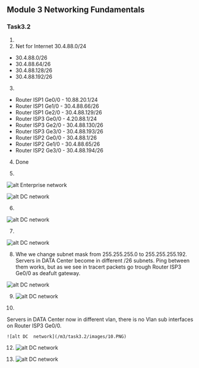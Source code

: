 ## Module 3 Networking Fundamentals  
### Task3.2
1.
2. Net for Internet 30.4.88.0/24

  +  30.4.88.0/26
  +  30.4.88.64/26
  +  30.4.88.128/26
  +  30.4.88.192/26

3. 
 + Router ISP1 Ge0/0 - 10.88.20.1/24
 + Router ISP1 Ge1/0 - 30.4.88.66/26
 + Router ISP1 Ge2/0 - 30.4.88.129/26
 + Router ISP3 Ge0/0 - 4.20.88.1/24
 + Router ISP3 Ge2/0 - 30.4.88.130/26
 + Router ISP3 Ge3/0 - 30.4.88.193/26
 + Router ISP2 Ge0/0 - 30.4.88.1/26
 + Router ISP2 Ge1/0 - 30.4.88.65/26
 + Router ISP2 Ge3/0 - 30.4.88.194/26

4. Done

5.
![alt Enterprise  network](/m3/task3.2/images/4.PNG)

![alt DC  network](/m3/task3.2/images/4_1.PNG)

6. 
![alt DC  network](/m3/task3.2/images/6.PNG)

7. 
![alt DC  network](/m3/task3.2/images/7.PNG)

8. Whe we change subnet mask from 255.255.255.0 to  255.255.255.192. Servers in DATA Center become in different /26 subnets. Ping between them works, but as we see in tracert packets go trough  Router ISP3 Ge0/0 as deafult gateway.

![alt DC  network](/m3/task3.2/images/8.PNG)

9. ![alt DC  network](/m3/task3.2/images/9.PNG)

10.
   Servers in DATA Center now in different vlan, there is no Vlan sub interfaces on Router ISP3 Ge0/0.

    ![alt DC  network](/m3/task3.2/images/10.PNG)

12. ![alt DC  network](/m3/task3.2/images/12.PNG)

14. ![alt DC  network](/m3/task3.2/images/14-16.PNG)